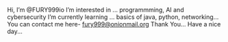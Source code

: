 Hi, I’m @FURY999io
I’m interested in ... programmming, AI and cybersecurity
I’m currently learning ... basics of java, python, networking... You can contact me here- fury999@onionmail.org Thank You... Have a nice day...

